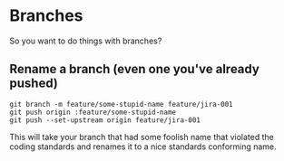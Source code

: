 # Branches

So you want to do things with branches?

## Rename a branch (even one you've already pushed)

```
git branch -m feature/some-stupid-name feature/jira-001 
git push origin :feature/some-stupid-name
git push --set-upstream origin feature/jira-001 
```

This will take your branch that had some foolish name that violated the coding standards and renames it to a nice standards conforming name.
